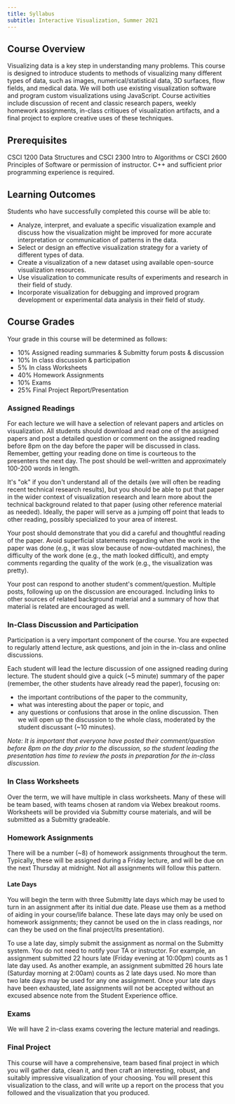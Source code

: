 ```yaml
---
title: Syllabus
subtitle: Interactive Visualization, Summer 2021
---
```

## Course Overview
Visualizing data is a key step in understanding many problems. This course is designed to introduce students to methods of visualizing many different types of data, such as images, numerical/statistical data, 3D surfaces, flow fields, and medical data. We will both use existing visualization software and program custom visualizations using JavaScript. Course activities include discussion of recent and classic research papers, weekly homework assignments, in-class critiques of visualization artifacts, and a final project to explore creative uses of these techniques.

## Prerequisites
CSCI 1200 Data Structures and CSCI 2300 Intro to Algorithms or CSCI 2600 Principles of Software or permission of instructor. C++ and sufficient prior programming experience is required.

## Learning Outcomes
Students who have successfully completed this course will be able to:
* Analyze, interpret, and evaluate a specific visualization example and discuss how the visualization might be improved for more accurate interpretation or communication of patterns in the data.
* Select or design an effective visualization strategy for a variety of different types of data.
* Create a visualization of a new dataset using available open-source visualization resources.
* Use visualization to communicate results of experiments and research in their field of study.
* Incorporate visualization for debugging and improved program development or experimental data analysis in their field of study.

## Course Grades
Your grade in this course will be determined as follows:

* 10% Assigned reading summaries & Submitty forum posts & discussion
* 10% In class discussion & participation
* 5% In class Worksheets
* 40% Homework Assignments
* 10% Exams
* 25% Final Project Report/Presentation


### Assigned Readings
For each lecture we will have a selection of relevant papers and articles on visualization. All students should download and read one of the assigned papers and post a detailed question or comment on the assigned reading before 8pm on the day before the paper will be discussed in class. Remember, getting your reading done on time is courteous to the presenters the next day. The post should be well-written and approximately 100-200 words in length.

It's "ok" if you don't understand all of the details (we will often be reading recent technical research results), but you should be able to put that paper in the wider context of visualization research and learn more about the technical background related to that paper (using other reference material as needed). Ideally, the paper will serve as a jumping off point that leads to other reading, possibly specialized to your area of interest.

Your post should demonstrate that you did a careful and thoughtful reading of the paper. Avoid superficial statements regarding when
the work in the paper was done (e.g., it was slow because of now-outdated machines), the difficulty of the work done (e.g., the math looked difficult),
and empty comments regarding the quality of the work (e.g., the visualization was pretty). 

Your post can respond to another student's comment/question. Multiple posts, following up on the discussion are encouraged. Including links to other sources of related background material and a summary of how that material is related are encouraged as well. 

### In-Class Discussion and Participation 
Participation is a very important component of the course. You are expected to regularly attend lecture, ask questions, and join in the in-class and online discussions.

Each student will lead the lecture discussion of one assigned reading during lecture. The student should give a quick (\~5 minute) summary of the paper 
(remember, the other students have already read the paper), focusing on:

* the important contributions of the paper to the community,
* what was interesting about the paper or topic, and 
* any questions or confusions that arose in the online discussion.
Then we will open up the discussion to the whole class, moderated by the student discussant (\~10 minutes).

<!-- Many conferences have assigned discussants for each paper. Here's a detailed guide to being a paper discussant:
     Tips for Discussants, by Prof Alexopoulos, University of Toronto
 -->
_Note: It is important that everyone have posted their comment/question before 8pm on the day prior to 
the discussion, so the student leading the presentation has time to review the posts in preparation for the in-class discussion._

### In Class Worksheets
Over the term, we will have multiple in class worksheets. Many of these will be team based, with teams chosen at random via Webex breakout rooms.
Worksheets will be provided via Submitty course materials, and will be submitted as a Submitty gradeable.

### Homework Assignments
There will be a number (\~8) of homework assignments throughout the term. Typically, these will be assigned during a Friday lecture,
and will be due on the next Thursday at midnight. Not all assignments will follow this pattern. 

#### Late Days
You will begin the term with three Submitty late days which may be used to turn in an assignment after its initial due date.
Please use them as a method of aiding in your course/life balance. These late days may only be used on homework assignments; they cannot be used on the in class readings, nor can they be used on the final project/its presentation).

To use a late day, simply submit the assignment as normal on the Submitty system. You do not need to notify your TA or instructor. For example, an assignment submitted 22 hours late (Friday evening at 10:00pm) counts as 1 late day used. As another example, an assignment submitted 26 hours late (Saturday morning at 2:00am) counts as 2 late days used. No more than two late days may be used for any one assignment. Once your late days have been exhausted, late assignments will not be accepted without an excused absence note from the Student Experience office. 

### Exams
We will have 2 in-class exams covering the lecture material and readings.

### Final Project
This course will have a comprehensive, team based final project in which you will gather data, clean it, and then craft an interesting,
robust, and suitably impressive visualization of your choosing. You will present this visualization to the class, and will
write up a report on the process that you followed and the visualization that you produced.